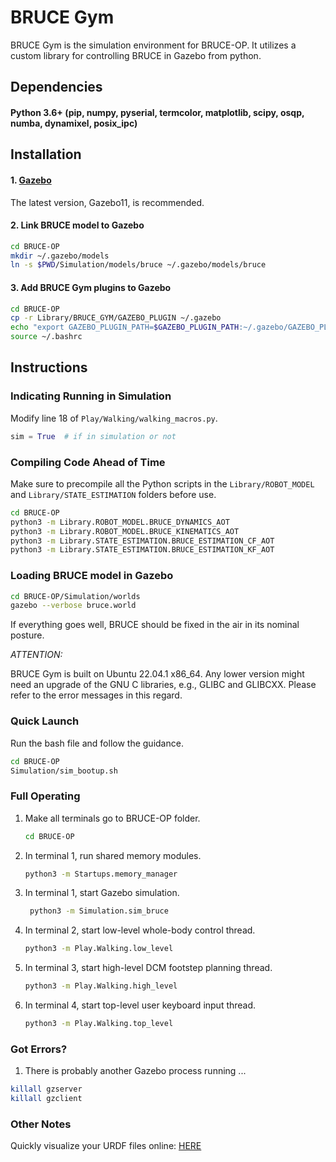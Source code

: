 # BRUCE Gym

BRUCE Gym is the simulation environment for BRUCE-OP. It utilizes a custom library for controlling BRUCE in Gazebo from python.

## Dependencies

#### Python 3.6+ (pip, numpy, pyserial, termcolor, matplotlib, scipy, osqp, numba, dynamixel, posix_ipc)

## Installation

#### 1. [Gazebo](https://classic.gazebosim.org/tutorials?tut=install_ubuntu)

The latest version, Gazebo11, is recommended.

#### 2. Link BRUCE model to Gazebo
```bash
cd BRUCE-OP
mkdir ~/.gazebo/models
ln -s $PWD/Simulation/models/bruce ~/.gazebo/models/bruce
```

#### 3. Add BRUCE Gym plugins to Gazebo
```bash
cd BRUCE-OP
cp -r Library/BRUCE_GYM/GAZEBO_PLUGIN ~/.gazebo
echo "export GAZEBO_PLUGIN_PATH=$GAZEBO_PLUGIN_PATH:~/.gazebo/GAZEBO_PLUGIN"  >>  ~/.bashrc
source ~/.bashrc
```

## Instructions

### Indicating Running in Simulation
Modify line 18 of ``Play/Walking/walking_macros.py``.
```python
sim = True  # if in simulation or not
```

### Compiling Code Ahead of Time

Make sure to precompile all the Python scripts in the ``Library/ROBOT_MODEL`` and ``Library/STATE_ESTIMATION`` folders before use. 
```bash
cd BRUCE-OP
python3 -m Library.ROBOT_MODEL.BRUCE_DYNAMICS_AOT
python3 -m Library.ROBOT_MODEL.BRUCE_KINEMATICS_AOT
python3 -m Library.STATE_ESTIMATION.BRUCE_ESTIMATION_CF_AOT
python3 -m Library.STATE_ESTIMATION.BRUCE_ESTIMATION_KF_AOT
```

### Loading BRUCE model in Gazebo
```bash
cd BRUCE-OP/Simulation/worlds
gazebo --verbose bruce.world
```
If everything goes well, BRUCE should be fixed in the air in its nominal posture.

_ATTENTION:_

BRUCE Gym is built on Ubuntu 22.04.1 x86_64. Any lower version might need an upgrade of the GNU C libraries, e.g., GLIBC and GLIBCXX. Please refer to the error messages in this regard.

### Quick Launch
Run the bash file and follow the guidance.
```bash
cd BRUCE-OP
Simulation/sim_bootup.sh
```

### Full Operating
1. Make all terminals go to BRUCE-OP folder.
    ```bash
   cd BRUCE-OP
    ```
2. In terminal 1, run shared memory modules.
    ```bash
    python3 -m Startups.memory_manager
    ```
3. In terminal 1, start Gazebo simulation.
   ```bash
    python3 -m Simulation.sim_bruce
    ```
4. In terminal 2, start low-level whole-body control thread.
    ```bash
    python3 -m Play.Walking.low_level
    ```
5. In terminal 3, start high-level DCM footstep planning thread.
    ```bash
    python3 -m Play.Walking.high_level
    ```
6. In terminal 4, start top-level user keyboard input thread.
    ```bash
    python3 -m Play.Walking.top_level
    ```

### Got Errors?

1. There is probably another Gazebo process running ...
 ```bash
killall gzserver
killall gzclient
 ```

### Other Notes

Quickly visualize your URDF files online: [HERE](https://gkjohnson.github.io/urdf-loaders/javascript/example/bundle/index.html)
